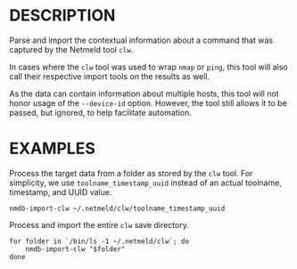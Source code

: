 DESCRIPTION
===========

Parse and import the contextual information about a command that was captured
by the Netmeld tool `clw`.

In cases where the `clw` tool was used to wrap `nmap` or `ping`, this tool will
also call their respective import tools on the results as well.

As the data can contain information about multiple hosts, this tool will
not honor usage of the `--device-id` option.  However, the tool still allows
it to be passed, but ignored, to help facilitate automation.


EXAMPLES
========

Process the target data from a folder as stored by the `clw` tool.  For
simplicity, we use `toolname_timestamp_uuid` instead of an actual toolname,
timestamp, and UUID value.
```
nmdb-import-clw ~/.netmeld/clw/toolname_timestamp_uuid
```

Process and import the entire `clw` save directory.
```
for folder in `/bin/ls -1 ~/.netmeld/clw`; do
    nmdb-import-clw "$folder"
done
```
